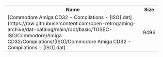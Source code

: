 <table>
<tr><th>Name</th><th>Size</th></tr>
<tr><td>
[Commodore Amiga CD32 - Compilations - [ISO].dat](https://raw.githubusercontent.com/open-retrogaming-archive/dat-catalog/main/root/basic/TOSEC-ISO/Commodore/Amiga CD32/Compilations/[ISO]/Commodore Amiga CD32 - Compilations - [ISO].dat)
</td><td>9496</td></tr>
</table>
